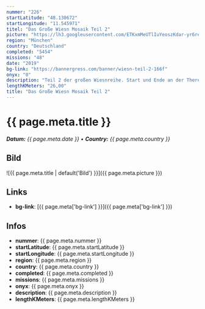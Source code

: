 ```yaml
---
nummer: "226"
startLatitude: "48.130672"
startLongitude: "11.545971"
titel: "Das Große Wiesn Mosaik Teil 2"
picture: "https://lh3.googleusercontent.com/ETKxmMeUTlIuYeoszKdar-yr6reV0fy2JYyYshI8aeILEgZk49W6aXUUsciqReBVFRVgMXhIR0BJYYOplXNAAdPkqoqzhLebzVd61NqeCbXe5DHDmiCemEuAlL4bcFWpCujUw6S0YJ_mLkp4Bp-d50bG6t2a7Qa1CpyZWqM7_Im4aCP6XBWzE2nVEh2EooPqERCz8X2MQcz-JgRqD_k6xPtpuuwI0pBucqhy-9-cCoFGB3AIi8j31RDMvbmphxX7MA4ESZO5ktTpXTwbCC8uNpDCOUFTr3FPjQHtYGs7otbRG9_z_04Bk7UK86LdLP_z9wfRtQ0O5qp6o8Y-lzYtOrJGJyRdpQajxba6NHSRXImC_8woScBntja0Gl_Mo40gHHI2HzIiyjmtonoTk8D5hb_ou2bIVG3X4L0sS-Azfym-bgTvFtGG6DpjE7GqMru7UgqpNu5BbyEfrbGllZhslu6HF-NoT3gp7_iz5QJNKVxPi7TzJzHuZ3LoSgYMQ8uRGmTfkuAa0nzIvOcIdU1U4czAuP1PICJnKpQQ0xhBSDpdlOGoB1rHj2iSLEa9grJbok3NJgwVeQULUm4x8p0jdM9mMcSQa_Pre29s4UYJw7X6kpN3v-pKEsGscZtjSXpwKIEaSPpiirmS6Ft8s4lRR8aaKeqAM77OpKiA9qWj1FtTMfaxjseKHwS-zO9KR39EzJe_OPE9Oclrql3O0oWhh8a58xkErwKBQmlQXcZyOR6uDmiERNbTvx5_UGQjND17150sfef6tWm3g43mpRWtxIeT_tG_oXPrZj-rwurwSus_BthUxjO5l_fgPeZfdG8sPWVXBIdvczZkGuIMBUTS2logqczS5DYjJt87c2LnMrYexrN-JQ=w604-h804-no?authuser=1"
region: "München"
country: "Deutschland"
completed: "5454"
missions: "48"
date: "2019"
bg-link: "https://bannergress.com/banner/wiesn-teil-2-166f"
onyx: "0"
description: "Teil 2 der großen Wiesnreihe. Start und Ende an der Theresienwiese. Hälfte ist am Tierpark Hellabrunn. Viel Spaß"
lengthKMeters: "26,00"
title: "Das Große Wiesn Mosaik Teil 2"
---
```


# {{ page.meta.title }}
_**Datum:** {{ page.meta.date }} • **Country:** {{ page.meta.country }}_

## Bild
![{{ page.meta.title | default('Bild') }}]({{ page.meta.picture }})

## Links
- **bg-link**: [{{ page.meta['bg-link'] }}]({{ page.meta['bg-link'] }})

## Infos
- **nummer**: {{ page.meta.nummer }}
- **startLatitude**: {{ page.meta.startLatitude }}
- **startLongitude**: {{ page.meta.startLongitude }}
- **region**: {{ page.meta.region }}
- **country**: {{ page.meta.country }}
- **completed**: {{ page.meta.completed }}
- **missions**: {{ page.meta.missions }}
- **onyx**: {{ page.meta.onyx }}
- **description**: {{ page.meta.description }}
- **lengthKMeters**: {{ page.meta.lengthKMeters }}

